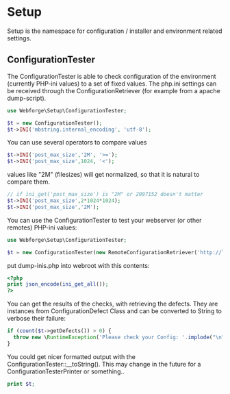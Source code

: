 # Setup

Setup is the namespace for configuration / installer and environment related settings.

## ConfigurationTester
The ConfigurationTester is able to check configuration of the environment (currently PHP-ini values) to a set of fixed values. The php.ini settings can be received through the ConfigurationRetriever (for example from a apache dump-script).

```php
use Webforge\Setup\ConfigurationTester;

$t = new ConfigurationTester();
$t->INI('mbstring.internal_encoding', 'utf-8');
```

You can use several operators to compare values
```php
$t->INI('post_max_size','2M', '>=');
$t->INI('post_max_size',1024, '<');
```

values like "2M" (filesizes) will get normalized, so that it is natural to compare them.
```php
// if ini_get('post_max_size') is "2M" or 2097152 doesn't matter
$t->INI('post_max_size',2*1024*1024);
$t->INI('post_max_size','2M');
```

You can use the ConfigurationTester to test your webserver (or other remotes) PHP-ini values:
```php
use Webforge\Setup\ConfigurationTester;

$t = new ConfigurationTester(new RemoteConfigurationRetriever('http://localhost:80/dump-inis.php'));
```

put dump-inis.php into webroot with this contents:
```php
<?php
print json_encode(ini_get_all());
?>
```

You can get the results of the checks, with retrieving the defects. They are instances from ConfigurationDefect Class and can be converted to String to verbose their failure:
```php
if (count($t->getDefects()) > 0) {
  throw new \RuntimeException('Please check your Config: '.implode("\n", $t->getDefects()));
}
```
You could get nicer formatted output with the ConfigurationTester::__toString(). This may change in the future for a ConfigurationTesterPrinter or something..
```php
print $t;
```